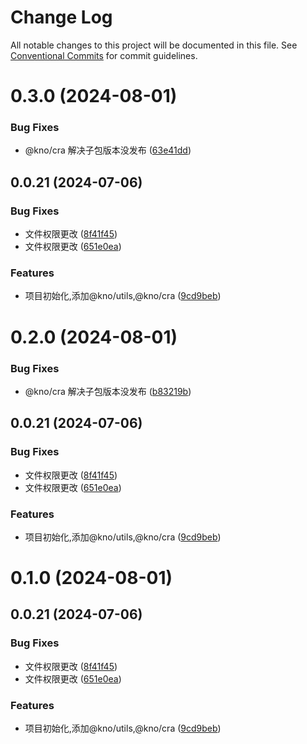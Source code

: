 # Change Log

All notable changes to this project will be documented in this file.
See [Conventional Commits](https://conventionalcommits.org) for commit guidelines.

# 0.3.0 (2024-08-01)

### Bug Fixes

- @kno/cra 解决子包版本没发布 ([63e41dd](https://github.com/zhangwc777/kno/commit/63e41ddec5dee5798478414f2e3e940b8b481007))

## 0.0.21 (2024-07-06)

### Bug Fixes

- 文件权限更改 ([8f41f45](https://github.com/zhangwc777/kno/commit/8f41f457f44f35ee695af0ddc275f2db38306e5d))
- 文件权限更改 ([651e0ea](https://github.com/zhangwc777/kno/commit/651e0eaafe7c6521db68ef87820bcbe0fd3f4a95))

### Features

- 项目初始化,添加@kno/utils,@kno/cra ([9cd9beb](https://github.com/zhangwc777/kno/commit/9cd9bebfad759a8150f84462defd3468c4706640))

# 0.2.0 (2024-08-01)

### Bug Fixes

- @kno/cra 解决子包版本没发布 ([b83219b](https://github.com/zhangwc777/kno/commit/b83219ba35e922962aa22af1bb58920f5f1db101))

## 0.0.21 (2024-07-06)

### Bug Fixes

- 文件权限更改 ([8f41f45](https://github.com/zhangwc777/kno/commit/8f41f457f44f35ee695af0ddc275f2db38306e5d))
- 文件权限更改 ([651e0ea](https://github.com/zhangwc777/kno/commit/651e0eaafe7c6521db68ef87820bcbe0fd3f4a95))

### Features

- 项目初始化,添加@kno/utils,@kno/cra ([9cd9beb](https://github.com/zhangwc777/kno/commit/9cd9bebfad759a8150f84462defd3468c4706640))

# 0.1.0 (2024-08-01)

## 0.0.21 (2024-07-06)

### Bug Fixes

- 文件权限更改 ([8f41f45](https://github.com/zhangwc777/kno/commit/8f41f457f44f35ee695af0ddc275f2db38306e5d))
- 文件权限更改 ([651e0ea](https://github.com/zhangwc777/kno/commit/651e0eaafe7c6521db68ef87820bcbe0fd3f4a95))

### Features

- 项目初始化,添加@kno/utils,@kno/cra ([9cd9beb](https://github.com/zhangwc777/kno/commit/9cd9bebfad759a8150f84462defd3468c4706640))
